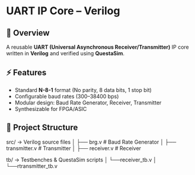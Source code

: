 # UART IP Core – Verilog

## 📖 Overview
A reusable **UART (Universal Asynchronous Receiver/Transmitter)** IP core written in **Verilog** and verified using **QuestaSim**.

## ⚡ Features
- Standard **N-8-1** format (No parity, 8 data bits, 1 stop bit)  
- Configurable baud rates (300–38400 bps)  
- Modular design: Baud Rate Generator, Receiver, Transmitter  
- Synthesizable for FPGA/ASIC  

## 📂 Project Structure
src/ → Verilog source files
  │ ├── brg.v # Baud Rate Generator
  │ ├── transmitter.v # Transmitter
  │ ├── receiver.v # Receiver

tb/ → Testbenches & QuestaSim scripts
  │ └──receiver_tb.v
  │ └──rtransmitter_tb.v
